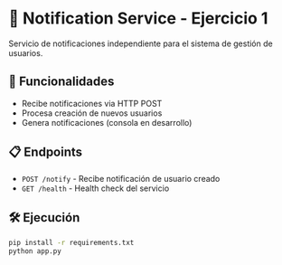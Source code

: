 # 🔔 Notification Service - Ejercicio 1

Servicio de notificaciones independiente para el sistema de gestión de usuarios.

## 🚀 Funcionalidades
- Recibe notificaciones via HTTP POST
- Procesa creación de nuevos usuarios
- Genera notificaciones (consola en desarrollo)

## 📋 Endpoints
- `POST /notify` - Recibe notificación de usuario creado
- `GET /health` - Health check del servicio

## 🛠️ Ejecución
```bash
pip install -r requirements.txt
python app.py